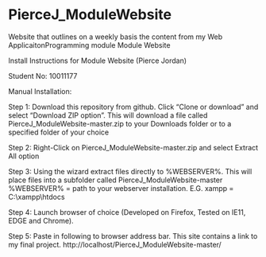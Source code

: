# PierceJ_ModuleWebsite
Website that outlines on a weekly basis the content from my Web ApplicaitonProgramming module
Module Website

Install Instructions for Module Website (Pierce Jordan)

Student No: 10011177

Manual Installation:

Step 1:
Download this repository from github. Click “Clone or
download” and select “Download ZIP option”.
This will download a file called PierceJ_ModuleWebsite-master.zip to your Downloads folder or to
a specified folder of your choice

Step 2:
Right-Click on PierceJ_ModuleWebsite-master.zip and select Extract All option

Step 3:
Using the wizard extract files directly to %WEBSERVER%. This will place files into a subfolder
called PierceJ_ModuleWebsite-master
%WEBSERVER% = path to your webserver installation. E.G. xampp = C:\xampp\htdocs

Step 4:
Launch browser of choice (Developed on Firefox, Tested on IE11, EDGE and Chrome).

Step 5:
Paste in following to browser address bar. This site contains a link to my final project.
http://localhost/PierceJ_ModuleWebsite-master/
